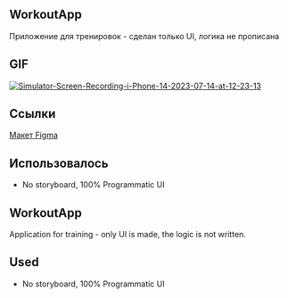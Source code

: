 ## WorkoutApp
Приложение для тренировок - сделан только UI, логика не прописана 

## GIF
<a href="https://ibb.co/n1hXkpn"><img src="https://i.ibb.co/NNw0YRm/Simulator-Screen-Recording-i-Phone-14-2023-07-14-at-12-23-13.gif" alt="Simulator-Screen-Recording-i-Phone-14-2023-07-14-at-12-23-13" border="0"></a><br />

## Ссылки
[Макет Figma](https://www.figma.com/file/3GHS40k2waI96KWAXa9VoB/workout-tracking-app-johnny-jakubowicz?type=design&node-id=0-1&mode=design&t=SOCtVlrL3464yMQW-0)

## **Использовалось**
- No storyboard, 100% Programmatic UI

## WorkoutApp
Application for training - only UI is made, the logic is not written.

## **Used**
- No storyboard, 100% Programmatic UI
